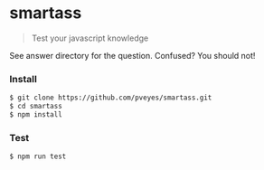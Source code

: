 # smartass

> Test your javascript knowledge

See answer directory for the question. Confused? You should not!

### Install

```sh
$ git clone https://github.com/pveyes/smartass.git
$ cd smartass
$ npm install
```

### Test

```sh
$ npm run test
```

